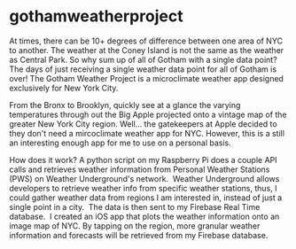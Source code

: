 # gothamweatherproject
At times, there can be 10+ degrees of difference between one area of NYC to another. The weather at the Coney Island is not the same as the weather as Central Park. So why sum up of all of Gotham with a single data point?  The days of just receiving a single weather data point for all of Gotham is over! The Gotham Weather Project is a microclimate weather app designed exclusively for New York City. 

From the Bronx to Brooklyn, quickly see at a glance the varying temperatures through out the Big Apple projected onto a vintage map of the greater New York City region.  Well... the gatekeepers at Apple decided to they don't need a mircoclimate weather app for NYC.  However, this is a still an interesting enough app for me to use on a personal basis.    

How does it work?  A python script on my Raspberry Pi does a couple API calls and retrieves weather information from Personal Weather Stations (PWS) on Weather Underground's network.  Weather Underground allows developers to retrieve weather info from specific weather stations, thus, I could gather weather data from regions I am interested in, instead of just a single point in a city.  The data is then sent to my Firebase Real Time database.  I created an iOS app that plots the weather information onto an image map of NYC. By tapping on the region, more granular weather information and forecasts will be retrieved from my Firebase database. 
